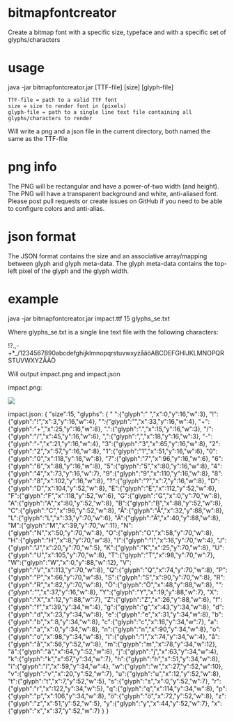 bitmapfontcreator
=================

Create a bitmap font with a specific size, typeface and with a specific set of glyphs/characters

usage
=====
java -jar bitmapfontcreator.jar [TTF-file] [size] [glyph-file]

	TTF-file = path to a valid TTF font
	size = size to render font in (pixels)
	glyph-file = path to a single line text file containing all glyphs/characters to render

Will write a png and a json file in the current directory, both named the same as the TTF-file

png info
========
The PNG will be rectangular and have a power-of-two width (and height). The PNG will have a transparent background and white, anti-aliased font. Please post pull requests or create issues on GitHub if you need to be able to configure colors and anti-alias.

json format
===========
The JSON format contains the size and an associative array/mapping between glyph and glyph meta-data. The glyph meta-data contains the top-left pixel of the glyph and the glyph width.

example
=======
java -jar bitmapfontcreator.jar impact.ttf 15 glyphs_se.txt

Where glyphs_se.txt is a single line text file with the following characters:

 !?.,-+*_/1234567890abcdefghijklmnopqrstuvwxyzåäöABCDEFGHIJKLMNOPQRSTUVWXYZÅÄÖ

Will output impact.png and impact.json

impact.png:

![](https://github.com/britzl/bitmapfontcreator/impact.png)

impact.json:
{
	"size":15,
	"glyphs": {
		" ":{"glyph":" ","x":0,"y":16,"w":3},
		"!":{"glyph":"!","x":3,"y":16,"w":4},
		"*":{"glyph":"*","x":33,"y":16,"w":4},
		"+":{"glyph":"+","x":25,"y":16,"w":8},
		".":{"glyph":".","x":15,"y":16,"w":3},
		"/":{"glyph":"/","x":45,"y":16,"w":6},
		",":{"glyph":",","x":18,"y":16,"w":3},
		"-":{"glyph":"-","x":21,"y":16,"w":4},
		"3":{"glyph":"3","x":65,"y":16,"w":8},
		"2":{"glyph":"2","x":57,"y":16,"w":8},
		"1":{"glyph":"1","x":51,"y":16,"w":6},
		"0":{"glyph":"0","x":118,"y":16,"w":8},
		"7":{"glyph":"7","x":96,"y":16,"w":6},
		"6":{"glyph":"6","x":88,"y":16,"w":8},
		"5":{"glyph":"5","x":80,"y":16,"w":8},
		"4":{"glyph":"4","x":73,"y":16,"w":7},
		"9":{"glyph":"9","x":110,"y":16,"w":8},
		"8":{"glyph":"8","x":102,"y":16,"w":8},
		"?":{"glyph":"?","x":7,"y":16,"w":8},
		"D":{"glyph":"D","x":104,"y":52,"w":8},
		"E":{"glyph":"E","x":112,"y":52,"w":6},
		"F":{"glyph":"F","x":118,"y":52,"w":6},
		"G":{"glyph":"G","x":0,"y":70,"w":8},
		"A":{"glyph":"A","x":80,"y":52,"w":8},
		"B":{"glyph":"B","x":88,"y":52,"w":8},
		"C":{"glyph":"C","x":96,"y":52,"w":8},
		"Å":{"glyph":"Å","x":32,"y":88,"w":8},
		"L":{"glyph":"L","x":33,"y":70,"w":6},
		"Ä":{"glyph":"Ä","x":40,"y":88,"w":8},
		"M":{"glyph":"M","x":39,"y":70,"w":11},
		"N":{"glyph":"N","x":50,"y":70,"w":8},
		"O":{"glyph":"O","x":58,"y":70,"w":8},
		"H":{"glyph":"H","x":8,"y":70,"w":8},
		"I":{"glyph":"I","x":16,"y":70,"w":4},
		"J":{"glyph":"J","x":20,"y":70,"w":5},
		"K":{"glyph":"K","x":25,"y":70,"w":8},
		"U":{"glyph":"U","x":105,"y":70,"w":8},
		"T":{"glyph":"T","x":98,"y":70,"w":7},
		"W":{"glyph":"W","x":0,"y":88,"w":12},
		"V":{"glyph":"V","x":113,"y":70,"w":8},
		"Q":{"glyph":"Q","x":74,"y":70,"w":8},
		"P":{"glyph":"P","x":66,"y":70,"w":8},
		"S":{"glyph":"S","x":90,"y":70,"w":8},
		"R":{"glyph":"R","x":82,"y":70,"w":8},
		"Ö":{"glyph":"Ö","x":48,"y":88,"w":8},
		"_":{"glyph":"_","x":37,"y":16,"w":8},
		"Y":{"glyph":"Y","x":19,"y":88,"w":7},
		"X":{"glyph":"X","x":12,"y":88,"w":7},
		"Z":{"glyph":"Z","x":26,"y":88,"w":6},
		"f":{"glyph":"f","x":39,"y":34,"w":4},
		"g":{"glyph":"g","x":43,"y":34,"w":8},
		"d":{"glyph":"d","x":23,"y":34,"w":8},
		"e":{"glyph":"e","x":31,"y":34,"w":8},
		"b":{"glyph":"b","x":8,"y":34,"w":8},
		"c":{"glyph":"c","x":16,"y":34,"w":7},
		"a":{"glyph":"a","x":0,"y":34,"w":8},
		"n":{"glyph":"n","x":90,"y":34,"w":8},
		"o":{"glyph":"o","x":98,"y":34,"w":8},
		"l":{"glyph":"l","x":74,"y":34,"w":4},
		"å":{"glyph":"å","x":56,"y":52,"w":8},
		"m":{"glyph":"m","x":78,"y":34,"w":12},
		"ä":{"glyph":"ä","x":64,"y":52,"w":8},
		"j":{"glyph":"j","x":63,"y":34,"w":4},
		"k":{"glyph":"k","x":67,"y":34,"w":7},
		"h":{"glyph":"h","x":51,"y":34,"w":8},
		"i":{"glyph":"i","x":59,"y":34,"w":4},
		"w":{"glyph":"w","x":27,"y":52,"w":10},
		"v":{"glyph":"v","x":20,"y":52,"w":7},
		"u":{"glyph":"u","x":12,"y":52,"w":8},
		"t":{"glyph":"t","x":7,"y":52,"w":5},
		"s":{"glyph":"s","x":0,"y":52,"w":7},
		"r":{"glyph":"r","x":122,"y":34,"w":5},
		"q":{"glyph":"q","x":114,"y":34,"w":8},
		"p":{"glyph":"p","x":106,"y":34,"w":8},
		"ö":{"glyph":"ö","x":72,"y":52,"w":8},
		"z":{"glyph":"z","x":51,"y":52,"w":5},
		"y":{"glyph":"y","x":44,"y":52,"w":7},
		"x":{"glyph":"x","x":37,"y":52,"w":7}
	}
}
